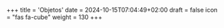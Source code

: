 +++
title = 'Objetos'
date = 2024-10-15T07:04:49+02:00
draft = false
icon = "fas fa-cube"
weight = 130
+++












